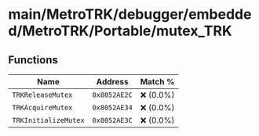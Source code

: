 # main/MetroTRK/debugger/embedded/MetroTRK/Portable/mutex_TRK

## Functions

| Name | Address | Match % |
|------|---------|---------|
| `TRKReleaseMutex` | `0x8052AE2C` | :x: (0.0%) |
| `TRKAcquireMutex` | `0x8052AE34` | :x: (0.0%) |
| `TRKInitializeMutex` | `0x8052AE3C` | :x: (0.0%) |